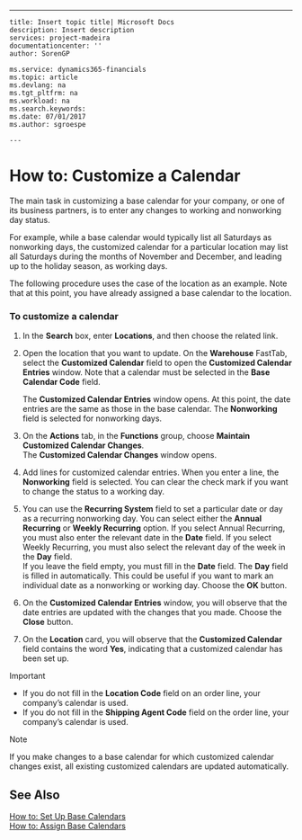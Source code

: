 ---
    title: Insert topic title| Microsoft Docs
    description: Insert description
    services: project-madeira
    documentationcenter: ''
    author: SorenGP

    ms.service: dynamics365-financials
    ms.topic: article
    ms.devlang: na
    ms.tgt_pltfrm: na
    ms.workload: na
    ms.search.keywords:
    ms.date: 07/01/2017
    ms.author: sgroespe

    ---
# How to: Customize a Calendar
The main task in customizing a base calendar for your company, or one of its business partners, is to enter any changes to working and nonworking day status.  
  
 For example, while a base calendar would typically list all Saturdays as nonworking days, the customized calendar for a particular location may list all Saturdays during the months of November and December, and leading up to the holiday season, as working days.  
  
 The following procedure uses the case of the location as an example. Note that at this point, you have already assigned a base calendar to the location.  
  
### To customize a calendar  
  
1.  In the **Search** box, enter **Locations**, and then choose the related link.  
  
2.  Open the location that you want to update. On the **Warehouse** FastTab, select the **Customized Calendar** field to open the **Customized Calendar Entries** window. Note that a calendar must be selected in the **Base Calendar Code** field.  
  
     The **Customized Calendar Entries** window opens. At this point, the date entries are the same as those in the base calendar. The **Nonworking** field is selected for nonworking days.  
  
3.  On the **Actions** tab, in the **Functions** group, choose **Maintain Customized Calendar Changes**.   
    The **Customized Calendar Changes** window opens.  
  
4.  Add lines for customized calendar entries. When you enter a line,  the **Nonworking** field is selected. You can clear the check mark if you want to change the status to a working day.  
  
5.  You can use the **Recurring System** field to set a particular date or day as a recurring nonworking day. You can select either the **Annual Recurring** or **Weekly Recurring** option. If you select Annual Recurring, you must also enter the relevant date in the **Date** field. If you select Weekly Recurring, you must also select the relevant day of the week in the **Day** field.   
    If you leave the field empty, you must fill in the **Date** field. The **Day** field is filled in automatically. This could be useful if you want to mark an individual date as a nonworking or working day. Choose the **OK** button.  
  
6.  On the **Customized Calendar Entries** window, you will observe that the date entries are updated with the changes that you made. Choose the **Close** button.  
  
7.  On the **Location** card, you will observe that the **Customized Calendar** field contains the word **Yes**, indicating that a customized calendar has been set up.  
  
> [!IMPORTANT]  
>  -   If you do not fill in the **Location Code** field on an order line, your company’s calendar is used.  
> -   If you do not fill in the **Shipping Agent Code** field on the order line, your company’s calendar is used.  
  
> [!NOTE]  
>  If you make changes to a base calendar for which customized calendar changes exist, all existing customized calendars are updated automatically.  
  
## See Also  
 [How to: Set Up Base Calendars](../FullExperience/how-to-set-up-base-calendars.md)   
 [How to: Assign Base Calendars](../FullExperience/how-to-assign-base-calendars.md)
